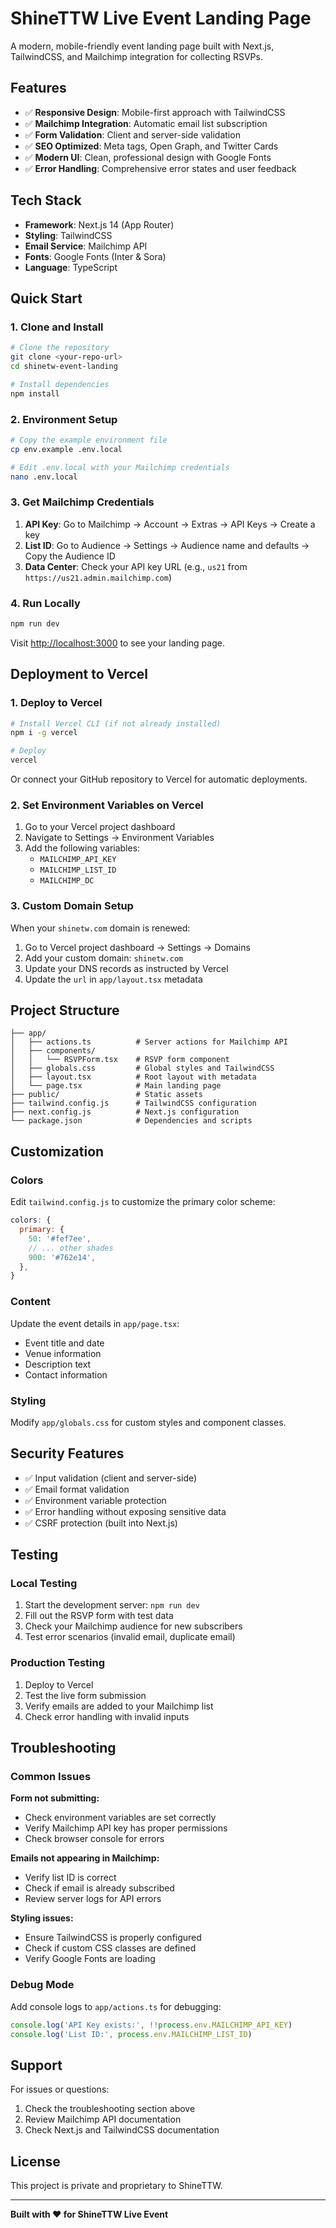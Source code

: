 # ShineTTW Live Event Landing Page

A modern, mobile-friendly event landing page built with Next.js, TailwindCSS, and Mailchimp integration for collecting RSVPs.

## Features

- ✅ **Responsive Design**: Mobile-first approach with TailwindCSS
- ✅ **Mailchimp Integration**: Automatic email list subscription
- ✅ **Form Validation**: Client and server-side validation
- ✅ **SEO Optimized**: Meta tags, Open Graph, and Twitter Cards
- ✅ **Modern UI**: Clean, professional design with Google Fonts
- ✅ **Error Handling**: Comprehensive error states and user feedback

## Tech Stack

- **Framework**: Next.js 14 (App Router)
- **Styling**: TailwindCSS
- **Email Service**: Mailchimp API
- **Fonts**: Google Fonts (Inter & Sora)
- **Language**: TypeScript

## Quick Start

### 1. Clone and Install

```bash
# Clone the repository
git clone <your-repo-url>
cd shinetw-event-landing

# Install dependencies
npm install
```

### 2. Environment Setup

```bash
# Copy the example environment file
cp env.example .env.local

# Edit .env.local with your Mailchimp credentials
nano .env.local
```

### 3. Get Mailchimp Credentials

1. **API Key**: Go to Mailchimp → Account → Extras → API Keys → Create a key
2. **List ID**: Go to Audience → Settings → Audience name and defaults → Copy the Audience ID
3. **Data Center**: Check your API key URL (e.g., `us21` from `https://us21.admin.mailchimp.com`)

### 4. Run Locally

```bash
npm run dev
```

Visit [http://localhost:3000](http://localhost:3000) to see your landing page.

## Deployment to Vercel

### 1. Deploy to Vercel

```bash
# Install Vercel CLI (if not already installed)
npm i -g vercel

# Deploy
vercel
```

Or connect your GitHub repository to Vercel for automatic deployments.

### 2. Set Environment Variables on Vercel

1. Go to your Vercel project dashboard
2. Navigate to Settings → Environment Variables
3. Add the following variables:
   - `MAILCHIMP_API_KEY`
   - `MAILCHIMP_LIST_ID`
   - `MAILCHIMP_DC`

### 3. Custom Domain Setup

When your `shinetw.com` domain is renewed:

1. Go to Vercel project dashboard → Settings → Domains
2. Add your custom domain: `shinetw.com`
3. Update your DNS records as instructed by Vercel
4. Update the `url` in `app/layout.tsx` metadata

## Project Structure

```
├── app/
│   ├── actions.ts          # Server actions for Mailchimp API
│   ├── components/
│   │   └── RSVPForm.tsx    # RSVP form component
│   ├── globals.css         # Global styles and TailwindCSS
│   ├── layout.tsx          # Root layout with metadata
│   └── page.tsx            # Main landing page
├── public/                 # Static assets
├── tailwind.config.js      # TailwindCSS configuration
├── next.config.js          # Next.js configuration
└── package.json            # Dependencies and scripts
```

## Customization

### Colors
Edit `tailwind.config.js` to customize the primary color scheme:

```javascript
colors: {
  primary: {
    50: '#fef7ee',
    // ... other shades
    900: '#762e14',
  },
}
```

### Content
Update the event details in `app/page.tsx`:
- Event title and date
- Venue information
- Description text
- Contact information

### Styling
Modify `app/globals.css` for custom styles and component classes.

## Security Features

- ✅ Input validation (client and server-side)
- ✅ Email format validation
- ✅ Environment variable protection
- ✅ Error handling without exposing sensitive data
- ✅ CSRF protection (built into Next.js)

## Testing

### Local Testing
1. Start the development server: `npm run dev`
2. Fill out the RSVP form with test data
3. Check your Mailchimp audience for new subscribers
4. Test error scenarios (invalid email, duplicate email)

### Production Testing
1. Deploy to Vercel
2. Test the live form submission
3. Verify emails are added to your Mailchimp list
4. Check error handling with invalid inputs

## Troubleshooting

### Common Issues

**Form not submitting:**
- Check environment variables are set correctly
- Verify Mailchimp API key has proper permissions
- Check browser console for errors

**Emails not appearing in Mailchimp:**
- Verify list ID is correct
- Check if email is already subscribed
- Review server logs for API errors

**Styling issues:**
- Ensure TailwindCSS is properly configured
- Check if custom CSS classes are defined
- Verify Google Fonts are loading

### Debug Mode

Add console logs to `app/actions.ts` for debugging:

```typescript
console.log('API Key exists:', !!process.env.MAILCHIMP_API_KEY)
console.log('List ID:', process.env.MAILCHIMP_LIST_ID)
```

## Support

For issues or questions:
1. Check the troubleshooting section above
2. Review Mailchimp API documentation
3. Check Next.js and TailwindCSS documentation

## License

This project is private and proprietary to ShineTTW.

---

**Built with ❤️ for ShineTTW Live Event** 